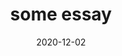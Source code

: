 ---
layout: essay
type: essay
title: some essay
# All dates must be YYYY-MM-DD format!
date: 2020-12-02
labels:
    - Computer Architecture
---